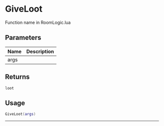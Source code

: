# GiveLoot

Function name in RoomLogic.lua

## Parameters

| Name | Description |
| ---- | ----------- |
| args |             |

## Returns

`loot`

## Usage

```lua
GiveLoot(args)
```

---
